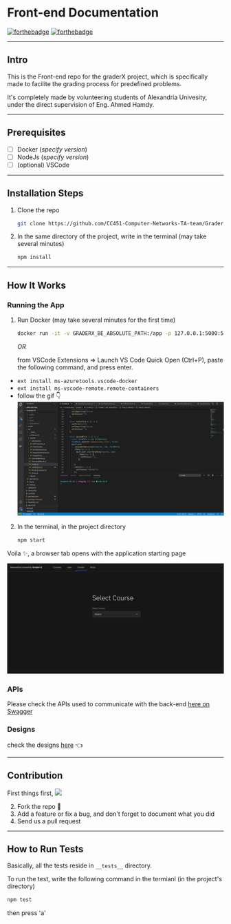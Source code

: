 # Front-end Documentation
[![forthebadge](https://forthebadge.com/images/badges/built-with-love.svg)](https://forthebadge.com)
[![forthebadge](https://forthebadge.com/images/badges/open-source.svg)](https://forthebadge.com)

---

## Intro
This is the Front-end repo for the graderX project, which is specifically made to facilite the grading process for predefined problems.

It's completely made by volunteering students of Alexandria Univesity, under the direct supervision of Eng. Ahmed Hamdy.

---

## Prerequisites
* [ ] Docker (_specify version_)
* [ ] NodeJs (_specify version_)
* [ ] (optional) VSCode
  
---

## Installation Steps
1. Clone the repo
   ``` bash
   git clone https://github.com/CC451-Computer-Networks-TA-team/GraderX-FE
   ```


2. In the same directory of the project, write in the terminal (may take several minutes)
   ``` bash
   npm install 
   ```

---


## How It Works
### Running the App
1. Run Docker (may take several minutes for the first time)
   ``` bash 
   docker run -it -v GRADERX_BE_ABSOLUTE_PATH:/app -p 127.0.0.1:5000:5000 IMAGE_NAME 
   ```

   *OR*

   from VSCode Extensions => Launch VS Code Quick Open (Ctrl+P), paste the following command, and press enter. 
- `ext install ms-azuretools.vscode-docker`
- `ext install ms-vscode-remote.remote-containers` 
- follow the gif 👇
  <img src="images/docker_extension_option.gif">


2. In the terminal, in the project directory
   ```bash
   npm start
   ```

Voila ✨, a browser tab opens with the application starting page

<img src="images/FE_screenshot.png">


### APIs
Please check the APIs used to communicate with the back-end [here on Swagger](https://app.swaggerhub.com/apis/amohamed97/grader-x/1.0.0#/)


### Designs
 check the designs [here](https://drive.google.com/drive/folders/1XQxoNiS4Vzrq0QUx-bBQPktyA8NOmvKE?usp=sharing) 👈  

---

## Contribution
First things first, <img src="https://media.giphy.com/media/fU4elxKlRsulB4Jy7w/source.gif">

2. Fork the repo 🍴
3. Add a feature or fix a bug, and don't forget to document what you did
4. Send us a pull request

---

## How to Run Tests
Basically, all the tests reside in `__tests__` directory.

To run the test, write the following command in the termianl (in the project's directory)
``` bash
npm test
```
then press 'a'

